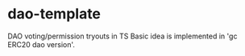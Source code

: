 # dao-template
DAO voting/permission tryouts in TS
Basic idea is implemented in 'gc ERC20 dao version'.
